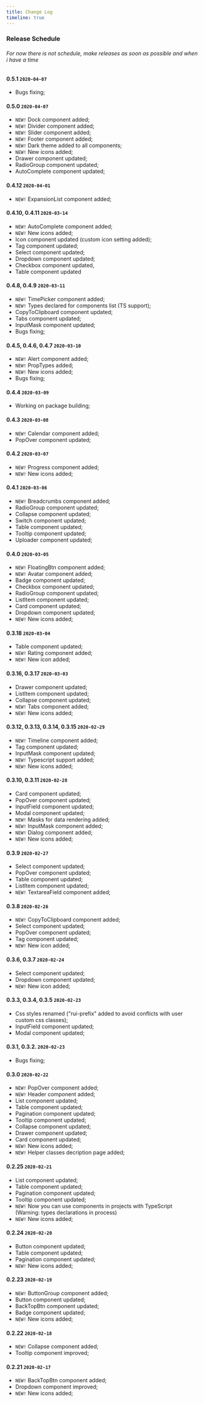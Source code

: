```yaml
---
title: Change Log
timeline: true
---
```


### Release Schedule

###### For now there is not schedule, make releases as soon as possible and when i have a time

#### 0.5.1 `2020-04-07`
- Bugs fixing;

#### 0.5.0 `2020-04-07`

- `NEW!` Dock component added;
- `NEW!` Divider component added;
- `NEW!` Slider component added;
- `NEW!` Footer component added;
- `NEW!` Dark theme added to all components;
- `NEW!` New icons added;
- Drawer component updated;
- RadioGroup component updated;
- AutoComplete component updated;

#### 0.4.12 `2020-04-01`

- `NEW!` ExpansionList component added;

#### 0.4.10, 0.4.11 `2020-03-14`

- `NEW!` AutoComplete component added;
- `NEW!` New icons added;
- Icon component updated (custom icon setting added);
- Tag component updated;
- Select component updated;
- Dropdown component updated;
- Checkbox component updated,
- Table component updated

#### 0.4.8, 0.4.9 `2020-03-11`

- `NEW!` TimePicker component added;
- `NEW!` Types declared for components list (TS support);
- CopyToClipboard component updated;
- Tabs component updated;
- InputMask component updated;
- Bugs fixing;

#### 0.4.5, 0.4.6, 0.4.7 `2020-03-10`

- `NEW!` Alert component added;
- `NEW!` PropTypes added;
- `NEW!` New icons added;
- Bugs fixing;

#### 0.4.4 `2020-03-09`

- Working on package building;

#### 0.4.3 `2020-03-08`

- `NEW!` Calendar component added;
- PopOver component updated;

#### 0.4.2 `2020-03-07`

- `NEW!` Progress component added;
- `NEW!` New icons added;

#### 0.4.1 `2020-03-06`

- `NEW!` Breadcrumbs component added;
- RadioGroup component updated;
- Collapse component updated;
- Switch component updated;
- Table component updated;
- Tooltip component updated;
- Uploader component updated;

#### 0.4.0 `2020-03-05`

- `NEW!` FloatingBtn component added;
- `NEW!` Avatar component added;
- Badge component updated;
- Checkbox component updated;
- RadioGroup component updated;
- ListItem component updated;
- Card component updated;
- Dropdown component updated;
- `NEW!` New icons added;

#### 0.3.18 `2020-03-04`

- Table component updated;
- `NEW!` Rating component added;
- `NEW!` New icon added;

#### 0.3.16, 0.3.17 `2020-03-03`

- Drawer component updated;
- ListItem component updated;
- Collapse component updated;
- `NEW!` Tabs component added;
- `NEW!` New icons added;

#### 0.3.12, 0.3.13, 0.3.14, 0.3.15 `2020-02-29`

- `NEW!` Timeline component added;
- Tag component updated;
- InputMask component updated;
- `NEW!` Typescript support added;
- `NEW!` New icons added;

#### 0.3.10, 0.3.11 `2020-02-28`

- Card component updated;
- PopOver component updated;
- InputField component updated;
- Modal component updated;
- `NEW!` Masks for data rendering added;
- `NEW!` InputMask component added;
- `NEW!` Dialog component added;
- `NEW!` New icons added;

#### 0.3.9 `2020-02-27`

- Select component updated;
- PopOver component updated;
- Table component updated;
- ListItem component updated;
- `NEW!` TextareaField component added;

#### 0.3.8 `2020-02-26`

- `NEW!` CopyToClipboard component added;
- Select component updated;
- PopOver component updated;
- Tag component updated;
- `NEW!` New icon added;

#### 0.3.6, 0.3.7 `2020-02-24`

- Select component updated;
- Dropdown component updated;
- `NEW!` New icon added;

#### 0.3.3, 0.3.4, 0.3.5 `2020-02-23`

- Css styles renamed ("rui-prefix" added to avoid conflicts with user custom css classes);
- InputField component updated;
- Modal component updated;

#### 0.3.1, 0.3.2. `2020-02-23`

- Bugs fixing;

#### 0.3.0 `2020-02-22`

- `NEW!` PopOver component added;
- `NEW!` Header component added;
- List component updated;
- Table component updated;
- Pagination component updated;
- Tooltip component updated;
- Collapse component updated;
- Drawer component updated;
- Card component updated;
- `NEW!` New icons added;
- `NEW!` Helper classes decription page added;

#### 0.2.25 `2020-02-21`

- List component updated;
- Table component updated;
- Pagination component updated;
- Tooltip component updated;
- `NEW!` Now you can use components in projects with TypeScript (Warning: types declarations in process)
- `NEW!` New icons added;

#### 0.2.24 `2020-02-20`

- Button component updated;
- Table component updated;
- Pagination component updated;
- `NEW!` New icons added;

#### 0.2.23 `2020-02-19`

- `NEW!` ButtonGroup component added;
- Button component updated;
- BackTopBtn component updated;
- Badge component updated;
- `NEW!` New icons added;

#### 0.2.22 `2020-02-18`

- `NEW!` Collapse component added;
- Tooltip component improved;

#### 0.2.21 `2020-02-17`

- `NEW!` BackTopBtn component added;
- Dropdown component improved;
- `NEW!` New icons added;
